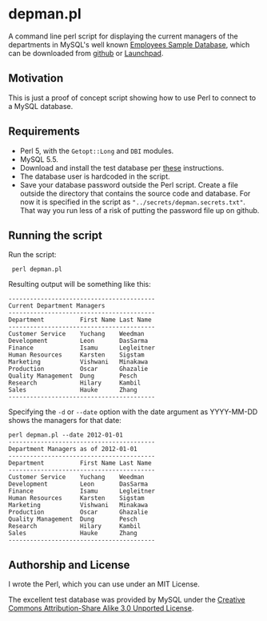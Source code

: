 # depman.pl

A command line perl script for displaying the current managers of the
departments in MySQL's well known [Employees Sample Database](http://dev.mysql.com/doc/employee/en/), which can be downloaded from [github](https://github.com/datacharmer/test_db) or [Launchpad](https://launchpad.net/test-db/).


## Motivation

This is just a proof of concept script showing how to use Perl to connect
to a MySQL database.

## Requirements

* Perl 5, with the `Getopt::Long` and `DBI` modules.
* MySQL 5.5.
* Download and install the test database per [these](http://dev.mysql.com/doc/employee/en/employees-installation.html) instructions.
* The database user is hardcoded in the script.
* Save your database password outside the Perl script. Create a file outside the directory that contains the source code and database. For now it is specified in the script as `"../secrets/depman.secrets.txt"`. That way you run less of a risk of putting the password file up on github.

## Running the script

Run the script:

     perl depman.pl

Resulting output will be something like this:

    -----------------------------------------
    Current Department Managers
    -----------------------------------------
    Department          First Name Last Name  
    -----------------------------------------
    Customer Service    Yuchang    Weedman    
    Development         Leon       DasSarma   
    Finance             Isamu      Legleitner
    Human Resources     Karsten    Sigstam    
    Marketing           Vishwani   Minakawa   
    Production          Oscar      Ghazalie   
    Quality Management  Dung       Pesch      
    Research            Hilary     Kambil     
    Sales               Hauke      Zhang      
    -----------------------------------------

  Specifying the `-d` or `--date` option with the date argument as YYYY-MM-DD shows the managers for that date:

    perl depman.pl --date 2012-01-01
    -----------------------------------------
    Department Managers as of 2012-01-01
    -----------------------------------------
    Department          First Name Last Name  
    -----------------------------------------
    Customer Service    Yuchang    Weedman    
    Development         Leon       DasSarma   
    Finance             Isamu      Legleitner
    Human Resources     Karsten    Sigstam    
    Marketing           Vishwani   Minakawa   
    Production          Oscar      Ghazalie   
    Quality Management  Dung       Pesch      
    Research            Hilary     Kambil     
    Sales               Hauke      Zhang      
    -----------------------------------------


## Authorship and License

I wrote the Perl, which you can use under an MIT License.

The excellent test database was provided by MySQL under the [Creative Commons Attribution-Share Alike 3.0 Unported License](http://creativecommons.org/licenses/by-sa/3.0/).
